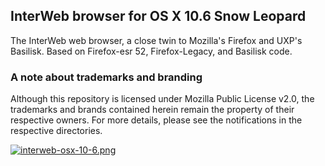 ## InterWeb browser for OS X 10.6 Snow Leopard

The InterWeb web browser, a close twin to Mozilla's Firefox and UXP's Basilisk.
Based on Firefox-esr 52, Firefox-Legacy, and Basilisk code.

### A note about trademarks and branding

Although this repository is licensed under Mozilla Public License v2.0, the
trademarks and brands contained herein remain the property of their respective
owners. For more details, please see the notifications in the respective directories.

[![interweb-osx-10-6.png](https://i.postimg.cc/zfhTVtCN/interweb-osx-10-6.png)](https://postimg.cc/McWnLY33)
